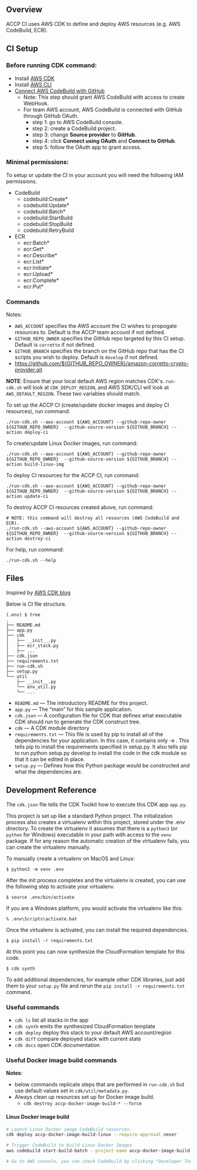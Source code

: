 ## Overview

ACCP CI uses AWS CDK to define and deploy AWS resources (e.g. AWS CodeBuild, ECR).

## CI Setup

### Before running CDK command:

* Install [AWS CDK](https://docs.aws.amazon.com/cdk/latest/guide/getting_started.html#getting_started_install)
* Install [AWS CLI](https://docs.aws.amazon.com/cli/latest/userguide/install-cliv2.html)
* [Connect AWS CodeBuild with GitHub](https://docs.aws.amazon.com/codebuild/latest/userguide/sample-access-tokens.html)
  * Note: This step should grant AWS CodeBuild with access to create WebHook.
  * For team AWS account, AWS CodeBuild is connected with GitHub through GitHub OAuth.
    * step 1: go to AWS CodeBuild console.
    * step 2: create a CodeBuild project.
    * step 3: change **Source provider** to **GitHub**. 
    * step 4: click **Connect using OAuth** and **Connect to GitHub**.
    * step 5: follow the OAuth app to grant access.

### Minimal permissions:

To setup or update the CI in your account you will need the following IAM permissions. 

* CodeBuild
  * codebuild:Create*
  * codebuild:Update*
  * codebuild:Batch*
  * codebuild:StartBuild
  * codebuild:StopBuild
  * codebuild:RetryBuild
* ECR
  * ecr:Batch*
  * ecr:Get*
  * ecr:Describe*
  * ecr:List*
  * ecr:Initiate*
  * ecr:Upload*
  * ecr:Complete*
  * ecr:Put*

### Commands

Notes:
* `AWS_ACCOUNT` specifies the AWS account the CI wishes to propogate resources to. Default is the ACCP team account if not defined.
* `GITHUB_REPO_OWNER` specifies the GitHub repo targeted by this CI setup. Default is `corretto` if not defined.
* `GITHUB_BRANCH` specifies the branch on the GitHub repo that has the CI scripts you wish to deploy. Default is `develop` if not defined.
* https://github.com/${GITHUB_REPO_OWNER}/amazon-corretto-crypto-provider.git

**NOTE**: Ensure that your local default AWS region matches CDK's. `run-cdk.sh` will look at `CDK_DEPLOY_REGION`, and AWS SDK/CLI will look at `AWS_DEFAULT_REGION`. These two variables should match.

To set up the ACCP CI (create/update docker images and deploy CI resources), run command:
```
./run-cdk.sh --aws-account ${AWS_ACCOUNT} --github-repo-owner ${GITHUB_REPO_OWNER}  --github-source-version ${GITHUB_BRANCH} --action deploy-ci
```

To create/update Linux Docker images, run command:
```
./run-cdk.sh --aws-account ${AWS_ACCOUNT} --github-repo-owner ${GITHUB_REPO_OWNER}  --github-source-version ${GITHUB_BRANCH} --action build-linux-img
```

To deploy CI resources for the ACCP CI, run command:
```
./run-cdk.sh --aws-account ${AWS_ACCOUNT} --github-repo-owner ${GITHUB_REPO_OWNER}  --github-source-version ${GITHUB_BRANCH} --action update-ci
```

To destroy ACCP CI resources created above, run command:
```
# NOTE: this command will destroy all resources (AWS CodeBuild and ECR).
./run-cdk.sh --aws-account ${AWS_ACCOUNT} --github-repo-owner ${GITHUB_REPO_OWNER}  --github-source-version ${GITHUB_BRANCH} --action destroy-ci
```

For help, run command:
```
./run-cdk.sh --help
```

## Files

Inspired by [AWS CDK blog](https://aws.amazon.com/blogs/developer/getting-started-with-the-aws-cloud-development-kit-and-python/)

Below is CI file structure.

```
(.env) $ tree
.
├── README.md
├── app.py
├── cdk
│   ├── __init__.py
│   ├── ecr_stack.py
│   ├── ...
├── cdk.json
├── requirements.txt
├── run-cdk.sh
├── setup.py
└── util
    ├── __init__.py
    └── env_util.py
    └── ...
```
* `README.md` — The introductory README for this project.
* `app.py` — The “main” for this sample application.
* `cdk.json` — A configuration file for CDK that defines what executable CDK should run to generate the CDK construct tree.
* `cdk` — A CDK module directory
* `requirements.txt` — This file is used by pip to install all of the dependencies for your application. In this case, it contains only -e . This tells pip to install the requirements specified in setup.py. It also tells pip to run python setup.py develop to install the code in the cdk module so that it can be edited in place.
* `setup.py` — Defines how this Python package would be constructed and what the dependencies are.

## Development Reference

The `cdk.json` file tells the CDK Toolkit how to execute this CDK app `app.py`.

This project is set up like a standard Python project.  The initialization
process also creates a virtualenv within this project, stored under the .env
directory.  To create the virtualenv it assumes that there is a `python3`
(or `python` for Windows) executable in your path with access to the `venv`
package. If for any reason the automatic creation of the virtualenv fails,
you can create the virtualenv manually.

To manually create a virtualenv on MacOS and Linux:

```
$ python3 -m venv .env
```

After the init process completes and the virtualenv is created, you can use the following
step to activate your virtualenv.

```
$ source .env/bin/activate
```

If you are a Windows platform, you would activate the virtualenv like this:

```
% .env\Scripts\activate.bat
```

Once the virtualenv is activated, you can install the required dependencies.

```
$ pip install -r requirements.txt
```

At this point you can now synthesize the CloudFormation template for this code.

```
$ cdk synth
```

To add additional dependencies, for example other CDK libraries, just add
them to your `setup.py` file and rerun the `pip install -r requirements.txt`
command.

### Useful commands

 * `cdk ls`          list all stacks in the app
 * `cdk synth`       emits the synthesized CloudFormation template
 * `cdk deploy`      deploy this stack to your default AWS account/region
 * `cdk diff`        compare deployed stack with current state
 * `cdk docs`        open CDK documentation
 
### Useful Docker image build commands

**Notes**:
* below commands replicate steps that are performed in `run-cdk.sh` but use default values set in `cdk/util/metadata.py`.
* Always clean up resources set up for Docker image build.
  * `cdk destroy accp-docker-image-build-* --force`

#### Linux Docker image build

```bash
# Launch Linux Docker image CodeBuild resources.
cdk deploy accp-docker-image-build-linux --require-approval never

# Trigger CodeBuild to build Linux Docker Images
aws codebuild start-build-batch --project-name accp-docker-image-build-linux

# Go to AWS console, you can check CodeBuild by clicking "Developer Tools > CodeBuild > Build projects".
```
